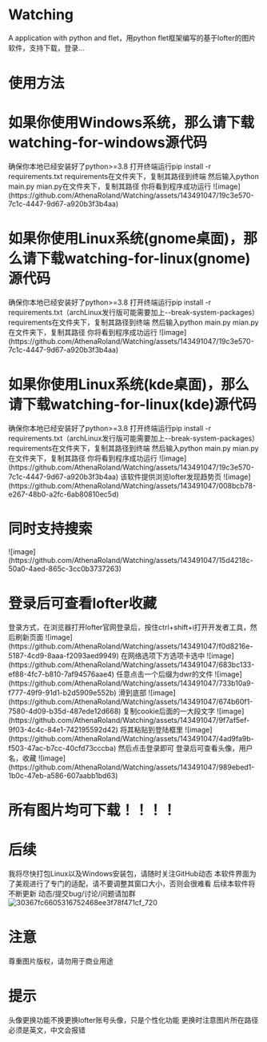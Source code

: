 # Watching
A application with python and flet，用python flet框架编写的基于lofter的图片软件，支持下载，登录...
<h1>使用方法</h1>

<h1>如果你使用Windows系统，那么请下载watching-for-windows源代码</h1>
确保你本地已经安装好了python>=3.8
打开终端运行pip install -r requirements.txt
requirements在文件夹下，复制其路径到终端
然后输入python main.py
mian.py在文件夹下，复制其路径
你将看到程序成功运行
![image](https://github.com/AthenaRoland/Watching/assets/143491047/19c3e570-7c1c-4447-9d67-a920b3f3b4aa)
<h1>如果你使用Linux系统(gnome桌面)，那么请下载watching-for-linux(gnome)源代码</h1>
确保你本地已经安装好了python>=3.8
打开终端运行pip install -r requirements.txt（archLinux发行版可能需要加上--break-system-packages）
requirements在文件夹下，复制其路径到终端
然后输入python main.py
mian.py在文件夹下，复制其路径
你将看到程序成功运行
![image](https://github.com/AthenaRoland/Watching/assets/143491047/19c3e570-7c1c-4447-9d67-a920b3f3b4aa)
<h1>如果你使用Linux系统(kde桌面)，那么请下载watching-for-linux(kde)源代码</h1>
确保你本地已经安装好了python>=3.8
打开终端运行pip install -r requirements.txt（archLinux发行版可能需要加上--break-system-packages）
requirements在文件夹下，复制其路径到终端
然后输入python main.py
mian.py在文件夹下，复制其路径
你将看到程序成功运行
![image](https://github.com/AthenaRoland/Watching/assets/143491047/19c3e570-7c1c-4447-9d67-a920b3f3b4aa)
该软件提供浏览lofter发现趋势页
![image](https://github.com/AthenaRoland/Watching/assets/143491047/008bcb78-e267-48b0-a2fc-6ab80810ec5d)
<h1>同时支持搜索</h1>
![image](https://github.com/AthenaRoland/Watching/assets/143491047/15d4218c-50a0-4aed-865c-3cc0b3737263)
<h1>登录后可查看lofter收藏</h1>
登录方式，在浏览器打开lofter官网登录后，按住ctrl+shift+i打开开发者工具，然后刷新页面
![image](https://github.com/AthenaRoland/Watching/assets/143491047/f0d8216e-5187-4cd9-8aaa-f2093aed9949)
在网络选项下方选项卡选中
![image](https://github.com/AthenaRoland/Watching/assets/143491047/683bc133-ef88-4fc7-b810-7af94576aae4)
任意点击一个后缀为dwr的文件
![image](https://github.com/AthenaRoland/Watching/assets/143491047/733b10a9-f777-49f9-91d1-b2d5909e552b)
滑到底部
![image](https://github.com/AthenaRoland/Watching/assets/143491047/674b60f1-7580-4d09-b35d-487ede12d668)
复制cookie后面的一大段文字
![image](https://github.com/AthenaRoland/Watching/assets/143491047/9f7af5ef-9f03-4c4c-84e1-742195592d42)
将其粘贴到登陆框里
![image](https://github.com/AthenaRoland/Watching/assets/143491047/4ad9fa9b-f503-47ac-b7cc-40cfd73cccba)
然后点击登录即可
登录后可查看头像，用户名，收藏
![image](https://github.com/AthenaRoland/Watching/assets/143491047/989ebed1-1b0c-47eb-a586-607aabb1bd63)
<h1>所有图片均可下载！！！！</h1>

<h1>后续</h1>

我将尽快打包Linux以及Windows安装包，请随时关注GitHub动态
本软件界面为了美观进行了专门的适配，请不要调整其窗口大小，否则会很难看
后续本软件将不断更新
动态/提交bug/讨论/问题请加群
![30367fc6605316752468ee3f78f471cf_720](https://github.com/AthenaRoland/Watching/assets/143491047/16ed41e7-93a1-4c03-8892-c84b8ec8dadf)

<h1>注意</h1>

尊重图片版权，请勿用于商业用途

<h1>提示</h1>

头像更换功能不换更换lofter账号头像，只是个性化功能
更换时注意图片所在路径必须是英文，中文会报错
